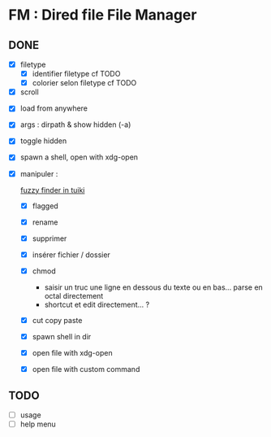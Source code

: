 # FM : Dired file File Manager

## DONE

- [x] filetype
  - [x] identifier filetype cf TODO
  - [x] colorier selon filetype cf TODO
- [x] scroll
<!-- TODO: bug quand on a trop de fichiers, on peut scroll jusqu'en bas -->
- [x] load from anywhere
- [x] args : dirpath & show hidden (-a)
- [x] toggle hidden
- [x] spawn a shell, open with xdg-open
- [x] manipuler :

  [fuzzy finder in tuiki](https://github.com/lotabout/skim/blob/master/src/input.rs)

  - [x] flagged
  - [x] rename
  - [x] supprimer
  - [x] insérer fichier / dossier
  - [x] chmod

    - saisir un truc une ligne en dessous du texte ou en bas... parse en octal directement
    - shortcut et edit directement... ?

  - [x] cut copy paste
  - [x] spawn shell in dir
  - [x] open file with xdg-open
  - [x] open file with custom command

## TODO

- [ ] usage
- [ ] help menu
